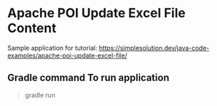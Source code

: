 # Apache POI Update Excel File Content
Sample application for tutorial: https://simplesolution.dev/java-code-examples/apache-poi-update-excel-file/

## Gradle command To run application 
> gradle run
